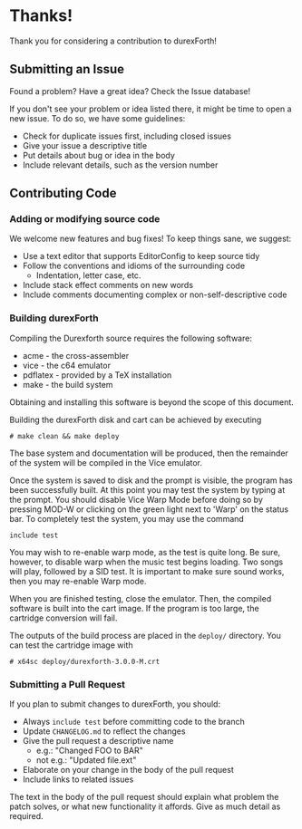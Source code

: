 # Thanks!

Thank you for considering a contribution to durexForth!

## Submitting an Issue

Found a problem?  Have a great idea?  Check the Issue database!

If you don't see your problem or idea listed there, it might
be time to open a new issue. To do so, we have some guidelines:

* Check for duplicate issues first, including closed issues
* Give your issue a descriptive title
* Put details about bug or idea in the body
* Include relevant details, such as the version number


## Contributing Code

### Adding or modifying source code

We welcome new features and bug fixes!  To keep things sane, we suggest:

* Use a text editor that supports EditorConfig to keep source tidy
* Follow the conventions and idioms of the surrounding code
  - Indentation, letter case, etc.
* Include stack effect comments on new words
* Include comments documenting complex or non-self-descriptive code

### Building durexForth

Compiling the Durexforth source requires the following software:

* acme - the cross-assembler
* vice - the c64 emulator
* pdflatex - provided by a TeX installation
* make - the build system

Obtaining and installing this software is beyond the scope of this document.

Building the durexForth disk and cart can be achieved by executing
```
# make clean && make deploy
```
The base system and documentation will be produced, then the remainder of the
system will be compiled in the Vice emulator.

Once the system is saved to disk and the prompt is visible, the program has
been successfully built.  At this point you may test the system by typing
at the prompt.  You should disable Vice Warp Mode before doing so by
pressing MOD-W or clicking on the green light next to 'Warp' on the status
bar.  To completely test the system, you may use the command
```
include test
```
You may wish to re-enable warp mode, as the test is quite long.  Be sure,
however, to disable warp when the music test begins loading.  Two songs will
play, followed by a SID test.  It is important to make sure sound works, then
you may re-enable Warp mode.

When you are finished testing, close the emulator. Then, the compiled software
is built into the cart image. If the program is too large, the cartridge
conversion will fail.

The outputs of the build process are placed in the `deploy/` directory.
You can test the cartridge image with
```
# x64sc deploy/durexforth-3.0.0-M.crt
```

### Submitting a Pull Request

If you plan to submit changes to durexForth, you should:

* Always `include test` before committing code to the branch
* Update `CHANGELOG.md` to reflect the changes
* Give the pull request a descriptive name
  - e.g.: "Changed FOO to BAR"
  - not e.g.: "Updated file.ext"
* Elaborate on your change in the body of the pull request
* Include links to related issues

The text in the body of the pull request should explain what problem the patch
solves, or what new functionality it affords.  Give as much detail as required.
